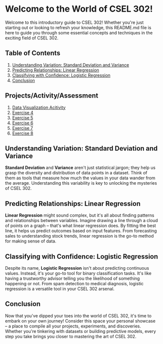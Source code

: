 # Welcome to the World of CSEL 302!

Welcome to this introductory guide to CSEL 302! Whether you're just starting out or looking to refresh your knowledge, this README.md file is here to guide you through some essential concepts and techniques in the exciting field of CSEL 302.

## Table of Contents
1. [Understanding Variation: Standard Deviation and Variance](#understanding-variation-standard-deviation-and-variance)
2. [Predicting Relationships: Linear Regression](#predicting-relationships-linear-regression)
3. [Classifying with Confidence: Logistic Regression](#classifying-with-confidence-logistic-regression)
4. [Conclusion](#conclusion)

## Projects/Activity/Assessment
1. <a href="Data Visualization Acitivity/Data Visualization Activity.ipynb">Data Visualization Acitivity</a>
2. <a href="Exercise 4/2A-BARBADILLO-EXER4.ipynb">Exercise 4</a>
3. <a href="Exercise 5/2A-BARBADILLO-EXER5.ipynb">Exercise 5</a>
4. <a href="Exercise 6/2A-BARBADILLO-EXER6.ipynb">Exercise 6</a>
5. <a href="Exercise 7/2A-BARBADILLO-EXER7.ipynb">Exercise 7</a>
6. <a href="Exercise 8 (MIdterms)/2A-BARBADILLO-MIDTERM.ipynb">Exercise 8</a>

## Understanding Variation: Standard Deviation and Variance

**Standard Deviation** and **Variance** aren't just statistical jargon; they help us grasp the diversity and distribution of data points in a dataset. Think of them as tools that measure how much the values in your data wander from the average. Understanding this variability is key to unlocking the mysteries of CSEL 302.

## Predicting Relationships: Linear Regression

**Linear Regression** might sound complex, but it's all about finding patterns and relationships between variables. Imagine drawing a line through a cloud of points on a graph – that's what linear regression does. By fitting the best line, it helps us predict outcomes based on input features. From forecasting sales to understanding stock trends, linear regression is the go-to method for making sense of data.

## Classifying with Confidence: Logistic Regression

Despite its name, **Logistic Regression** isn't about predicting continuous values. Instead, it's your go-to tool for binary classification tasks. It's like having a trustworthy advisor telling you the likelihood of something happening or not. From spam detection to medical diagnosis, logistic regression is a versatile tool in your CSEL 302 arsenal.

## Conclusion


Now that you've dipped your toes into the world of CSEL 302, it's time to embark on your own journey! Consider this space your personal showcase – a place to compile all your projects, experiments, and discoveries. Whether you're tinkering with datasets or building predictive models, every step you take brings you closer to mastering the art of CSEL 302.
